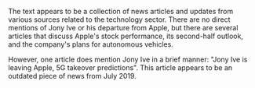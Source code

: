 The text appears to be a collection of news articles and updates from various sources related to the technology sector. There are no direct mentions of Jony Ive or his departure from Apple, but there are several articles that discuss Apple's stock performance, its second-half outlook, and the company's plans for autonomous vehicles.

However, one article does mention Jony Ive in a brief manner: "Jony Ive is leaving Apple, 5G takeover predictions". This article appears to be an outdated piece of news from July 2019.